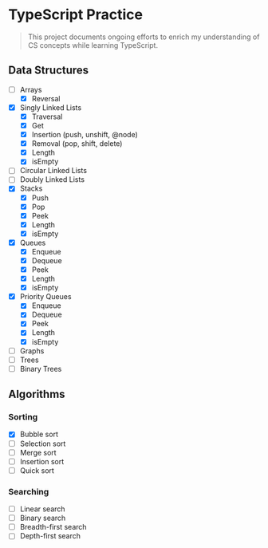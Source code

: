 # TypeScript Practice

> This project documents ongoing efforts to enrich my understanding of CS concepts while learning TypeScript.

## Data Structures

- [ ] Arrays
  - [x] Reversal
- [x] Singly Linked Lists
  - [x] Traversal
  - [x] Get
  - [x] Insertion (push, unshift, @node)
  - [x] Removal (pop, shift, delete)
  - [x] Length
  - [x] isEmpty
- [ ] Circular Linked Lists
- [ ] Doubly Linked Lists
- [x] Stacks
  - [x] Push
  - [x] Pop
  - [x] Peek
  - [x] Length
  - [x] isEmpty
- [x] Queues
  - [x] Enqueue
  - [x] Dequeue
  - [x] Peek
  - [x] Length
  - [x] isEmpty
- [x] Priority Queues
  - [x] Enqueue
  - [x] Dequeue
  - [x] Peek
  - [x] Length
  - [x] isEmpty
- [ ] Graphs
- [ ] Trees
- [ ] Binary Trees

## Algorithms

### Sorting

- [x] Bubble sort
- [ ] Selection sort
- [ ] Merge sort
- [ ] Insertion sort
- [ ] Quick sort

### Searching

- [ ] Linear search
- [ ] Binary search
- [ ] Breadth-first search
- [ ] Depth-first search
